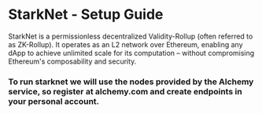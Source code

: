# StarkNet - Setup Guide
StarkNet is a permissionless decentralized Validity-Rollup (often referred to as ZK-Rollup). It operates as an L2 network over Ethereum, enabling any dApp to achieve unlimited scale for its computation – without compromising Ethereum's composability and security.


### To run starknet we will use the nodes provided by the Alchemy service, so register at alchemy.com and create endpoints in your personal account.

